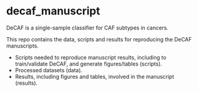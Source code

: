 # decaf_manuscript

DeCAF is a single-sample classifier for CAF subtypes in cancers.

This repo contains the data, scripts and results for reproducing the DeCAF manuscripts. 

- Scripts needed to reproduce manuscript results, including to train/validate DeCAF, and generate figures/tables (scripts).
- Processed datasets (data).
- Results, including figures and tables, involved in the manuscript (results).
